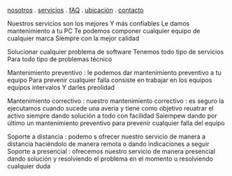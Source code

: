 [nosotros](./nosotros.md) . [servicios](./servicios.md) . [fAQ](fAQ.md) . [ubicación](ubicacion.md) . [contacto](./contacto.md)


Nuestros servicios son los mejores 
Y más confiables
 Le damos mantenimiento a tu PC 
Te podemos componer cualquier equipo de cualquier marca 
Siempre con la mejor calidad 


Solucionar cualquier problema de software 
Tenemos todo tipo de servicios 
Para todo tipo de problemas técnico


Mantenimiento  preventivo :  le podemos dar mantenimiento preventivo a tu equipo 
Para prevenir cualquier falla consiste en trabajar en los equipos equipos intervalos
Y darles preolidad 



Mantenimiento correctivo : nuestro mantenimiento correctivo : es seguro     la ejecutamos cuando sucede una avería y tiene como objetivo reuatrar el activo  siempre dando solución a todo con facilidad
Saiempew dando por último un mantenimiento preventivo para prevenir cualquier falla del equipo 

Soporte a distancia : podemo s ofrecer nuestro servicio de manera a distancia haciéndolo de manera remota o dando indicaciones a seguir 
Soporte a presencial :  ofrecemos nuestro servicio de manera  presencial dando solución y resolviendo el problema en el momento u resolviendo cualquier duda 
